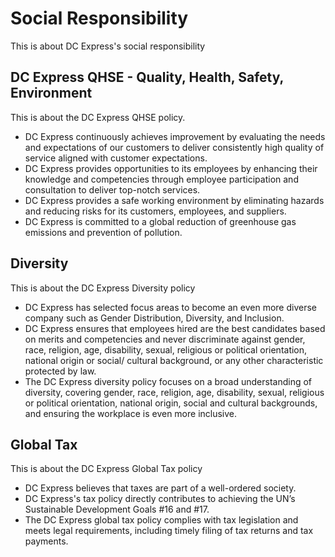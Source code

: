 # Social Responsibility

This is about DC Express's social responsibility

## DC Express QHSE - Quality, Health, Safety, Environment

This is about the DC Express QHSE policy.

- DC Express continuously achieves improvement by evaluating the needs and expectations of our customers to deliver consistently high quality of service aligned with customer expectations.
- DC Express provides opportunities to its employees by enhancing their knowledge and competencies through employee participation and consultation to deliver top-notch services.
- DC Express provides a safe working environment by eliminating hazards and reducing risks for its customers, employees, and suppliers.
- DC Express is committed to a global reduction of greenhouse gas emissions and prevention of pollution.

## Diversity

This is about the DC Express Diversity policy

- DC Express has selected focus areas to become an even more diverse company such as Gender Distribution, Diversity, and Inclusion.
- DC Express ensures that employees hired are the best candidates based on merits and competencies and never discriminate against gender, race, religion, age, disability, sexual, religious or political orientation, national origin or social/ cultural background, or any other characteristic protected by law.
- The DC Express diversity policy focuses on a broad understanding of diversity, covering gender, race, religion, age, disability, sexual, religious or political orientation, national origin, social and cultural backgrounds, and ensuring the workplace is even more inclusive.

## Global Tax

This is about the DC Express Global Tax policy

- DC Express believes that taxes are part of a well-ordered society.
- DC Express's tax policy directly contributes to achieving the UN’s Sustainable Development Goals #16 and #17.
- The DC Express global tax policy complies with tax legislation and meets legal requirements, including timely filing of tax returns and tax payments.